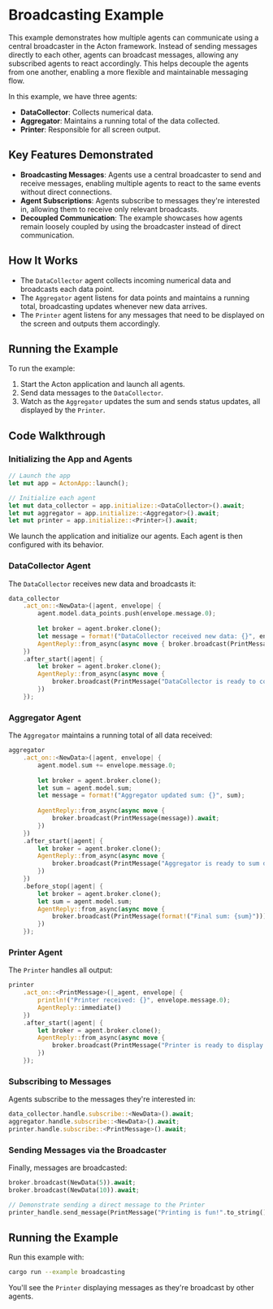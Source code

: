 # Broadcasting Example

This example demonstrates how multiple agents can communicate using a central broadcaster in the Acton framework. Instead of sending messages directly to each other, agents can broadcast messages, allowing any subscribed agents to react accordingly. This helps decouple the agents from one another, enabling a more flexible and maintainable messaging flow.

In this example, we have three agents:
- **DataCollector**: Collects numerical data.
- **Aggregator**: Maintains a running total of the data collected.
- **Printer**: Responsible for all screen output.

## Key Features Demonstrated
- **Broadcasting Messages**: Agents use a central broadcaster to send and receive messages, enabling multiple agents to react to the same events without direct connections.
- **Agent Subscriptions**: Agents subscribe to messages they're interested in, allowing them to receive only relevant broadcasts.
- **Decoupled Communication**: The example showcases how agents remain loosely coupled by using the broadcaster instead of direct communication.

## How It Works
- The `DataCollector` agent collects incoming numerical data and broadcasts each data point.
- The `Aggregator` agent listens for data points and maintains a running total, broadcasting updates whenever new data arrives.
- The `Printer` agent listens for any messages that need to be displayed on the screen and outputs them accordingly.

## Running the Example
To run the example:
1. Start the Acton application and launch all agents.
2. Send data messages to the `DataCollector`.
3. Watch as the `Aggregator` updates the sum and sends status updates, all displayed by the `Printer`.

## Code Walkthrough

### Initializing the App and Agents
```rust
// Launch the app
let mut app = ActonApp::launch();

// Initialize each agent
let mut data_collector = app.initialize::<DataCollector>().await;
let mut aggregator = app.initialize::<Aggregator>().await;
let mut printer = app.initialize::<Printer>().await;
```
We launch the application and initialize our agents. Each agent is then configured with its behavior.

### DataCollector Agent
The `DataCollector` receives new data and broadcasts it:
```rust
data_collector
    .act_on::<NewData>(|agent, envelope| {
        agent.model.data_points.push(envelope.message.0);
        
        let broker = agent.broker.clone();
        let message = format!("DataCollector received new data: {}", envelope.message.0.clone());
        AgentReply::from_async(async move { broker.broadcast(PrintMessage(message)).await })
    })
    .after_start(|agent| {
        let broker = agent.broker.clone();
        AgentReply::from_async(async move {
            broker.broadcast(PrintMessage("DataCollector is ready to collect data!".to_string())).await;
        })
    });
```

### Aggregator Agent
The `Aggregator` maintains a running total of all data received:
```rust
aggregator
    .act_on::<NewData>(|agent, envelope| {
        agent.model.sum += envelope.message.0;
        
        let broker = agent.broker.clone();
        let sum = agent.model.sum;
        let message = format!("Aggregator updated sum: {}", sum);
        
        AgentReply::from_async(async move {
            broker.broadcast(PrintMessage(message)).await;
        })
    })
    .after_start(|agent| {
        let broker = agent.broker.clone();
        AgentReply::from_async(async move {
            broker.broadcast(PrintMessage("Aggregator is ready to sum data!".to_string())).await;
        })
    })
    .before_stop(|agent| {
        let broker = agent.broker.clone();
        let sum = agent.model.sum;
        AgentReply::from_async(async move {
            broker.broadcast(PrintMessage(format!("Final sum: {sum}"))).await;
        })
    });
```

### Printer Agent
The `Printer` handles all output:
```rust
printer
    .act_on::<PrintMessage>(|_agent, envelope| {
        println!("Printer received: {}", envelope.message.0);
        AgentReply::immediate()
    })
    .after_start(|agent| {
        let broker = agent.broker.clone();
        AgentReply::from_async(async move {
            broker.broadcast(PrintMessage("Printer is ready to display messages!".to_string())).await;
        })
    });
```

### Subscribing to Messages
Agents subscribe to the messages they're interested in:
```rust
data_collector.handle.subscribe::<NewData>().await;
aggregator.handle.subscribe::<NewData>().await;
printer.handle.subscribe::<PrintMessage>().await;
```

### Sending Messages via the Broadcaster
Finally, messages are broadcasted:
```rust
broker.broadcast(NewData(5)).await;
broker.broadcast(NewData(10)).await;

// Demonstrate sending a direct message to the Printer
printer_handle.send_message(PrintMessage("Printing is fun!".to_string())).await;
```

## Running the Example
Run this example with:
```bash
cargo run --example broadcasting
```

You'll see the `Printer` displaying messages as they're broadcast by other agents.

